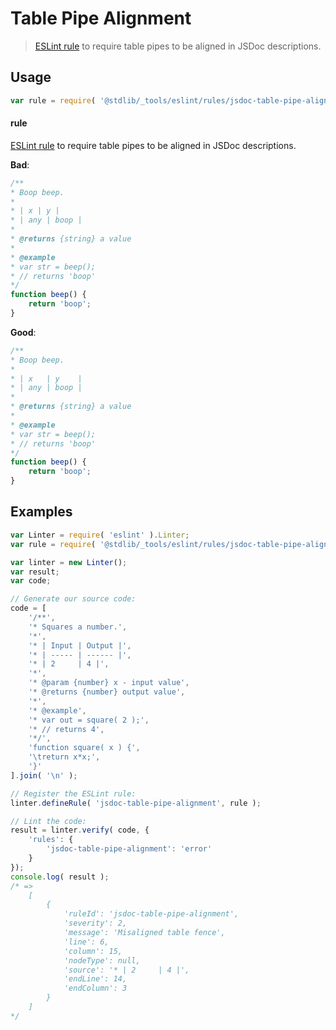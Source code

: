 # Table Pipe Alignment

> [ESLint rule][eslint-rules] to require table pipes to be aligned in JSDoc descriptions.

<section class="intro">

</section>

<!-- /.intro -->

<section class="usage">

## Usage

```javascript
var rule = require( '@stdlib/_tools/eslint/rules/jsdoc-table-pipe-alignment' );
```

#### rule

[ESLint rule][eslint-rules] to require table pipes to be aligned in JSDoc descriptions.

**Bad**:

<!-- eslint-disable stdlib/jsdoc-table-pipe-alignment, stdlib/jsdoc-markdown-remark -->

```javascript
/**
* Boop beep.
*
* | x | y |
* | any | boop |
*
* @returns {string} a value
*
* @example
* var str = beep();
* // returns 'boop'
*/
function beep() {
    return 'boop';
}
```

**Good**:

```javascript
/**
* Boop beep.
*
* | x   | y    |
* | any | boop |
*
* @returns {string} a value
*
* @example
* var str = beep();
* // returns 'boop'
*/
function beep() {
    return 'boop';
}
```

</section>

<!-- /.usage -->

<section class="examples">

## Examples

<!-- eslint no-undef: "error" -->

```javascript
var Linter = require( 'eslint' ).Linter;
var rule = require( '@stdlib/_tools/eslint/rules/jsdoc-table-pipe-alignment' );

var linter = new Linter();
var result;
var code;

// Generate our source code:
code = [
    '/**',
    '* Squares a number.',
    '*',
    '* | Input | Output |',
    '* | ----- | ------ |',
    '* | 2     | 4 |',
    '*',
    '* @param {number} x - input value',
    '* @returns {number} output value',
    '*',
    '* @example',
    '* var out = square( 2 );',
    '* // returns 4',
    '*/',
    'function square( x ) {',
    '\treturn x*x;',
    '}'
].join( '\n' );

// Register the ESLint rule:
linter.defineRule( 'jsdoc-table-pipe-alignment', rule );

// Lint the code:
result = linter.verify( code, {
    'rules': {
        'jsdoc-table-pipe-alignment': 'error'
    }
});
console.log( result );
/* =>
    [
        {
            'ruleId': 'jsdoc-table-pipe-alignment',
            'severity': 2,
            'message': 'Misaligned table fence',
            'line': 6,
            'column': 15,
            'nodeType': null,
            'source': '* | 2     | 4 |',
            'endLine': 14,
            'endColumn': 3
        }
    ]
*/
```

</section>

<!-- /.examples -->

<section class="links">

[eslint-rules]: https://eslint.org/docs/developer-guide/working-with-rules

</section>

<!-- /.links -->
